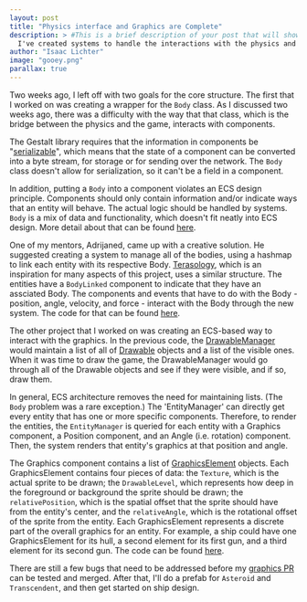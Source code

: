```yaml
---
layout: post
title: "Physics interface and Graphics are Complete"
description: > #This is a brief description of your post that will show up in post previews.
  I've created systems to handle the interactions with the physics and the graphics.
author: "Isaac Lichter"
image: "gooey.png"
parallax: true
---
```



Two weeks ago, I left off with two goals for the core structure. The first that I worked on was creating a wrapper for the `Body` class. As I discussed two weeks ago, there was a difficulty with the way that that class, which is the bridge between the physics and the game, interacts with components. 

The Gestalt library requires that the information in components be "[serializable](https://www.geeksforgeeks.org/serialization-in-java/)", which means that the state of a component can be converted into a byte stream, for storage or for sending over the network. The `Body` class doesn't allow for serialization, so it can't be a field in a component.

In addition, putting a `Body` into a component violates an ECS design principle. Components should only contain information and/or indicate ways that an entity will behave. The actual logic should be handled by systems. `Body` is a mix of data and functionality, which doesn't fit neatly into ECS design. More detail about that can be found [here](https://github.com/MovingBlocks/Terasology/wiki/Entity-system-concepts#components-and-systems).

One of my mentors, Adrijaned, came up with a creative solution. He suggested creating a system to manage all of the bodies, using a hashmap to link each entity with its respective Body. [Terasology](https://github.com/MovingBlocks/Terasology), which is an inspiration for many aspects of this project, uses a similar structure. The entities have a `BodyLinked` component to indicate that they have an assciated Body. The components and events that have to do with the Body - position, angle, velocity, and force - interact with the Body through the new system. The code for that can be found [here](https://github.com/MovingBlocks/DestinationSol/pull/522).

The other project that I worked on was creating an ECS-based way to interact with the graphics. In the previous code, the [DrawableManager](https://github.com/MovingBlocks/DestinationSol/blob/23c54ce85a1afd66d740fcb2cc90ce2a16da1848/engine/src/main/java/org/destinationsol/game/drawables/DrawableManager.java) would maintain a list of all of [Drawable](https://github.com/MovingBlocks/DestinationSol/blob/23c54ce85a1afd66d740fcb2cc90ce2a16da1848/engine/src/main/java/org/destinationsol/game/drawables/Drawable.java) objects and a list of the visible ones. When it was time to draw the game, the DrawableManager would go through all of the Drawable objects and see if they were visible, and if so, draw them.

In general, ECS architecture removes the need for maintaining lists. (The `Body` problem was a rare exception.) The 'EntityManager' can directly get every entity that has one or more specific components. Therefore, to render the entities, the `EntityManager` is queried for each entity with a Graphics component, a Position component, and an Angle (i.e. rotation) component. Then, the system renders that entity's graphics at that position and angle.

The Graphics component contains a list of [GraphicsElement](https://github.com/IsaacLic/DestinationSol/blob/c34b1a9882357ee4c2b6d9ba20ab05ee5bd986ec/engine/src/main/java/org/destinationsol/drawable/GraphicsElement.java) objects. Each GraphicsElement contains four pieces of data: the `Texture`, which is the actual sprite to be drawn; the `DrawableLevel`, which represents how deep in the foreground or background the sprite should be drawn; the `relativePosition`, which is the spatial offset that the sprite should have from the entity's center, and the `relativeAngle`, which is the rotational offset of the sprite from the entity. Each GraphicsElement represents a discrete part of the overall graphics for an entity. For example, a ship could have one GraphicsElement for its hull, a second element for its first gun, and a third element for its second gun. The code can be found [here](https://github.com/MovingBlocks/DestinationSol/pull/523).

There are still a few bugs that need to be addressed before my [graphics PR](https://github.com/MovingBlocks/DestinationSol/pull/523) can be tested and merged. After that, I'll do a prefab for `Asteroid` and `Transcendent`, and then get started on ship design.
